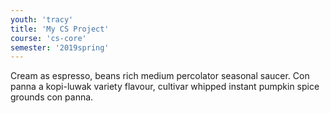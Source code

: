 ```yaml
---
youth: 'tracy'
title: 'My CS Project'
course: 'cs-core'
semester: '2019spring'
---
```


Cream as espresso, beans rich medium percolator seasonal saucer. Con panna a kopi-luwak variety flavour, cultivar whipped instant pumpkin spice grounds con panna.